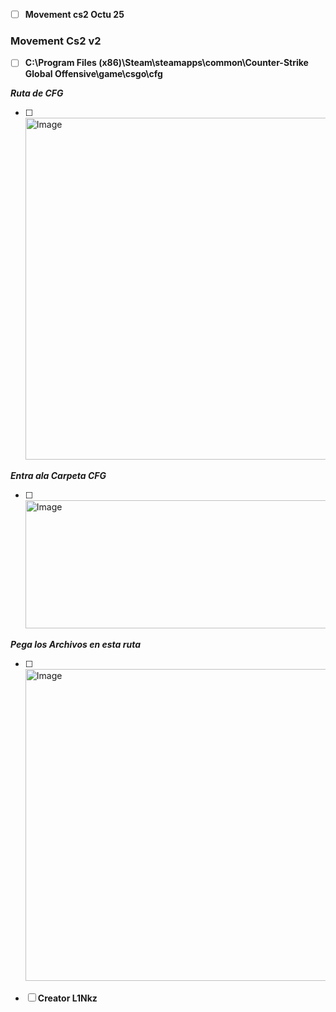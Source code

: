- [ ] **Movement cs2 Octu 25**

### Movement Cs2 v2

- [ ] **C:\Program Files (x86)\Steam\steamapps\common\Counter-Strike Global Offensive\game\csgo\cfg**


 _**Ruta de CFG**_


- [ ] <img width="594" height="547" alt="Image" src="https://github.com/user-attachments/assets/3aa71c65-5142-450d-b9de-4dce82def26b" />


 _**Entra ala Carpeta CFG**_
- [ ] <img width="531" height="205" alt="Image" src="https://github.com/user-attachments/assets/abb4da40-95cc-4d4e-a33b-3c95cc826776" />


 _**Pega los Archivos en esta ruta**_
- [ ] <img width="568" height="499" alt="Image" src="https://github.com/user-attachments/assets/19e6a53f-45ef-4228-859e-096470393074" />
 

- [ ] **Creator L1Nkz**
